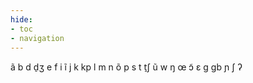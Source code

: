 ```yaml
---
hide:
- toc
- navigation
---
```

ã
b
d
d̠ʒ
e
f
i
ĩ
j
k
kp
l
m
n
õ
p
s
t
t̠ʃ
ũ
w
ŋ
œ
ɔ̃
ɛ
ɡ
ɡb
ɲ
ʃ
ʔ
